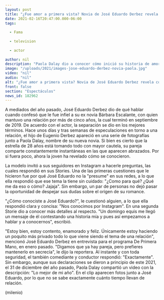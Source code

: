 ```yaml
---
layout: post
title: "¿Fue amor a primera vista? Novia de José Eduardo Derbez revela cómo se conocieron"
date: 2021-02-16T20:47:00.000-06:00
tags:
  
  - Fama
  
  - television
  
  - actor
  
author: nil
description: "Paola Dalay dio a conocer cómo inició su historia de amor con José Eduardo Derbez. Esto fue lo que dijo. "
image: "/uploads/2021/images-jose-eduardo-derbez-novia-paola.jpg"
video: "nil"
audio: "nil"
alt: "¿Fue amor a primera vista? Novia de José Eduardo Derbez revela cómo se conocieron"
front: false
section: "Espectáculos"
news_id: 182962
---
```


A mediados del año pasado, José Eduardo Derbez dio de qué hablar cuando confesó que le fue infiel a su ex novia Bárbara Escalante, con quien mantuvo una relación por más de cinco años, la cual terminó en septiembre de 2019. De acuerdo con el actor, la separación se dio en los mejores términos.
Hace unos días y tras semanas de especulaciones en torno a una relación, el hijo de Eugenio Derbez apareció en una serie de fotografías junto a Paola Dalay, nombre de su nueva novia. ​Si bien es cierto que la estrella de 28 años está tomando todo con mayor cautela, su pareja comparte constantemente instantáneas en las que aparecen abrazados. Por si fuera poco, ahora la joven ha revelado cómo se conocieron. 

La modelo invitó a sus seguidores en Instagram a hacerle preguntas, las cuales respondió en sus Stories. Una de las primeras cuestiones que le hicieron fue por qué José Eduardo no la "presume" en sus redes, a lo que ella respondió que ese tema la tiene sin cuidado: "¿Como para qué? ¿Qué me da eso o cómo? Jajaja". Sin embargo, un par de personas no dejó pasar la oportunidad de despejar sus dudas sobre el origen de su romance. 

"¿Cómo conociste a José Eduardo?", le cuestionó alguien, a lo que ella respondió clara y concisa: "Nos conocimos por Instagram". En una segunda Storie dio a conocer más detalles al respecto. "Un domingo equis me llegó un mensaje de él contestando una historia mía y pues así empezamos a hablar y a conocernos", escribió. 

"Estoy bien, estoy contento, enamorado y feliz. Únicamente estoy haciendo un poquito más privado todo lo que viene siendo el tema de una relación", mencionó José Eduardo Derbez en entrevista para el programa De Primera Mano, en enero pasado. "Digamos que ya hay pareja, pero prefieres mantenerlo en secrecía", le dijo la reportera. Al instante y con toda seguridad, el también comediante y conductor respondió: "Exactamente". 
Sin embargo, aunque sus declaraciones se dieron a principio de este 2021, el 31 de diciembre del año pasado, Paola Dalay compartió un video con la descripción: "Lo mejor de mi año". En el clip aparecen fotos junto a José Eduardo, por lo que no se sabe exactamente cuánto tiempo llevan de relación. 

(milenio)